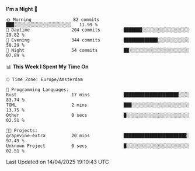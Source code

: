 <!--START_SECTION:waka-->
**I'm a Night 🦉** 

```text
🌞 Morning                82 commits          ███░░░░░░░░░░░░░░░░░░░░░░   11.99 % 
🌆 Daytime                204 commits         ███████░░░░░░░░░░░░░░░░░░   29.82 % 
🌃 Evening                344 commits         █████████████░░░░░░░░░░░░   50.29 % 
🌙 Night                  54 commits          ██░░░░░░░░░░░░░░░░░░░░░░░   07.89 % 
```


📊 **This Week I Spent My Time On** 

```text
🕑︎ Time Zone: Europe/Amsterdam

💬 Programming Languages: 
Rust                     17 mins             █████████████████████░░░░   83.74 % 
TOML                     2 mins              ███░░░░░░░░░░░░░░░░░░░░░░   13.75 % 
Other                    0 secs              █░░░░░░░░░░░░░░░░░░░░░░░░   02.51 % 

🐱‍💻 Projects: 
grapevine-extra          20 mins             ████████████████████████░   97.49 % 
Unknown Project          0 secs              █░░░░░░░░░░░░░░░░░░░░░░░░   02.51 % 
```


 Last Updated on 14/04/2025 19:10:43 UTC
<!--END_SECTION:waka-->
